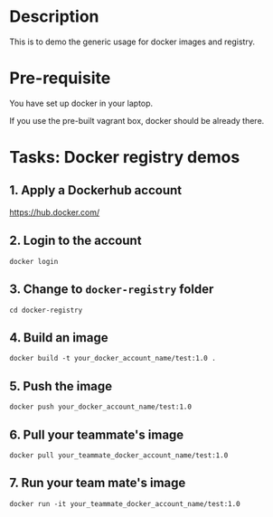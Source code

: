 # Description

This is to demo the generic usage for docker images and registry.

# Pre-requisite

You have set up docker in your laptop.

If you use the pre-built vagrant box, docker should be already there.

# Tasks: Docker registry demos

## 1. Apply a Dockerhub account
https://hub.docker.com/

## 2. Login to the account
```
docker login
```

## 3. Change to `docker-registry` folder
```
cd docker-registry
```

## 4. Build an image

```
docker build -t your_docker_account_name/test:1.0 .
```

## 5. Push the image
```
docker push your_docker_account_name/test:1.0
```

## 6. Pull your teammate's image
```
docker pull your_teammate_docker_account_name/test:1.0
```

## 7. Run your team mate's image
```
docker run -it your_teammate_docker_account_name/test:1.0
```
